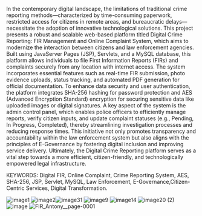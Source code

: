 
In the contemporary digital landscape, the limitations of traditional crime reporting methods—characterized by time-consuming paperwork, restricted access for citizens in remote areas, and bureaucratic delays—necessitate the adoption of innovative technological solutions. This project presents a robust and scalable web-based platform titled Digital Crime Reporting: FIR Management and Online Complaint System, which aims to modernize the interaction between citizens and law enforcement agencies. Built using JavaServer Pages (JSP), Servlets, and a MySQL database, this platform allows individuals to file First Information Reports (FIRs) and complaints securely from any location with internet access. The system incorporates essential features such as real-time FIR submission, photo evidence uploads, status tracking, and automated PDF generation for official documentation. To enhance data security and user authentication, the platform integrates SHA-256 hashing for password protection and AES (Advanced Encryption Standard) encryption for securing sensitive data like uploaded images or digital signatures. A key aspect of the system is the admin control panel, which enables police officers to efficiently manage reports, verify citizen inputs, and update complaint statuses (e.g., Pending, In Progress, Completed), thereby streamlining investigation processes and reducing response times. This initiative not only promotes transparency and accountability within the law enforcement system but also aligns with the principles of E-Governance by fostering digital inclusion and improving service delivery. Ultimately, the Digital Crime Reporting platform serves as a vital step towards a more efficient, citizen-friendly, and technologically empowered legal infrastructure.


KEYWORDS:
               Digital FIR, Online Complaint, Crime Reporting System, AES, SHA-256, JSP, Servlet, MySQL, Law Enforcement, E-Governance,Citizen-Centric Services, Digital Transformation. 

![image1](https://github.com/user-attachments/assets/adc5f4da-08f7-421d-8425-cfc8f703f380)
![image2](https://github.com/user-attachments/assets/001274ff-246b-4ba2-bfdb-7811839688fe)![image31](https://github.com/user-attachments/assets/5150a9df-a984-4cd5-9d46-43dac49d4091)
![image9](https://github.com/user-attachments/assets/9af66134-26d3-40ec-9dec-bd6f7b0571df)
![image14](https://github.com/user-attachments/assets/957bd4be-1559-4c43-8574-c910e649992c)
![image20 (2)](https://github.com/user-attachments/assets/f3e6b253-4ca9-49b1-bf2b-c44410d0e7bc)
![image](https://github.com/user-attachments/assets/a5d330c4-e3b9-411b-b6bb-a40c73ddb1c6)
![FIR_Antony__page-0001](https://github.com/user-attachments/assets/216390ee-1ad1-4688-9c81-9a5f446bc68a)
